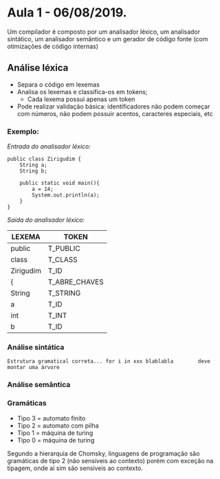 # Aula 1 - 06/08/2019.

Um compilador é composto por um analisador léxico, um analisador sintático, um analisador semântico e um gerador de código fonte (com otimizações de código internas)

## Análise léxica

* Separa o código em lexemas
* Analisa os lexemas e classifica-os em tokens;
  * Cada lexema possui apenas um token
* Pode realizar validação básica: identificadores não podem começar com números, não podem possuir acentos, caracteres especiais, etc

### Exemplo:
*Entrada do analisador léxico:*
```
public class Zirigudim {
    String a;
    String b;

    public static void main(){
        a = 14;
        System.out.println(a);
    }
}
```

*Saída do analisador léxico:*

| LEXEMA    | TOKEN         |
| --------- | ------------- |
| public    | T_PUBLIC      |
| class     | T_CLASS       |
| Zirigudim | T_ID          |
| {         | T_ABRE_CHAVES |
| String    | T_STRING      |
| a         | T_ID          |
| int       | T_INT         |
| b         | T_ID          |

### Análise sintática

    Estrutura gramatical correta... for i in xxx blablabla        deve montar uma árvore

### Análise semântica



### Gramáticas

* Tipo 3 = automato finito
* Tipo 2 = automato com pilha
* Tipo 1 = máquina de turing
* Tipo 0 = máquina de turing

Segundo a hierarquia de Chomsky, linguagens de programação são gramáticas de tipo 2 (não sensíveis ao contexto) porém com exceção na tipagem, onde aí sim são sensíveis ao contexto.



